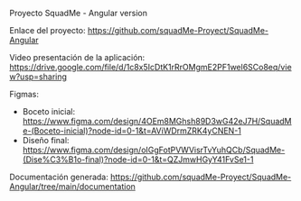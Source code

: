 Proyecto SquadMe - Angular version

Enlace del proyecto: https://github.com/squadMe-Proyect/SquadMe-Angular

Video presentación de la aplicación: https://drive.google.com/file/d/1c8x5IcDtK1rRrOMgmE2PF1wel6SCo8eq/view?usp=sharing

Figmas:
- Boceto inicial: https://www.figma.com/design/4OEm8MGhsh89D3wG42eJ7H/SquadMe-(Boceto-inicial)?node-id=0-1&t=AViWDrmZRK4yCNEN-1
- Diseño final: https://www.figma.com/design/oIGgFotPVWVisrTvYuhQCb/SquadMe-(Dise%C3%B1o-final)?node-id=0-1&t=QZJmwHGyY41FvSe1-1

Documentación generada: https://github.com/squadMe-Proyect/SquadMe-Angular/tree/main/documentation